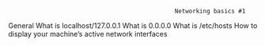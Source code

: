                                                    Networking basics #1
General
What is localhost/127.0.0.1
What is 0.0.0.0
What is /etc/hosts
How to display your machine’s active network interfaces
